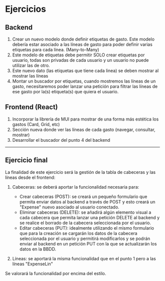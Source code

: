 # Ejercicios

## Backend

1. Crear un nuevo modelo donde definir etiquetas de gasto. Este modelo debería estar asociado a las líneas de gasto para poder definir varias etiquetas para cada línea. (Many-to-Many)
2. Este modelo de etiquetas debe permitir SOLO crear etiquetas por usuario, todas son privadas de cada usuario y un usuario no puede utilizar las de otro.
3. Este nuevo dato (las etiquetas que tiene cada linea) se deben mostrar al mostrar las líneas
4. Montar un buscador por etiquetas, cuando mostremos las líneas de un gasto, necesitaremos poder lanzar una petición para filtrar las líneas de ese gasto por la(s) etiqueta(s) que quiera el usuario.

## Frontend (React)

1. Incorporar la librería de MUI para mostrar de una forma más estética los gastos (Card, Grid, etc)
2. Sección nueva donde ver las líneas de cada gasto (navegar, consultar, mostrar)
3. Desarrollar el buscador del punto 4 del backend

---

## Ejercicio final

La finalidad de este ejercicio será la gestión de la tabla de cabeceras y las líneas desde el frontend:

1. Cabeceras: se deberá aportar la funcionalidad necesaria para:
   - Crear cabeceras (POST): se creará un pequeño formulario que permita enviar datos al backend a través de POST y esto creará un "Expense" nuevo asociado al usuario conectado.
   - Eliminar cabeceras (DELETE): se añadirá algún elemento visual a cada cabecera que permita lanzar una petición DELETE al backend y se realice el borrado de la cabecera seleccionada por el usuario.
   - Editar cabeceras (PUT): idealmente utilizando el mismo formulario que para la creación se cargarán los datos de la cabecera seleccionada por el usuario y permitirá modificarlos y se podrán enviar al backend en un petición PUT con la que se actualizarán los datos en la BBDD.

2. Líneas: se aportará la misma funcionalidad que en el punto 1 pero a las líneas "ExpenseLin"

Se valorará la funcionalidad por encima del estilo.